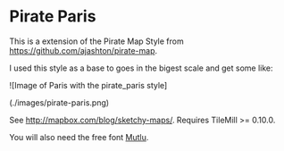 Pirate Paris
============

This is a extension of the Pirate Map Style from https://github.com/ajashton/pirate-map.

I used this style as a base to goes in the bigest scale and get some like:

![Image of Paris with the pirate_paris style]

(./images/pirate-paris.png)

See <http://mapbox.com/blog/sketchy-maps/>. Requires TileMill >= 0.10.0.

You will also need the free font [Mutlu](http://www.fontsquirrel.com/fonts/Mutlu).
